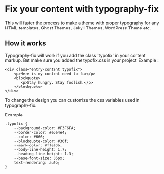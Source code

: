 # Fix your content with typography-fix

This will faster the process to make a theme with proper typography for any HTML templates, Ghost Themes, Jekyll Themes, WordPress Theme etc.

## How it works

Typography-fix will work if you add the class 'typofix' in your content markup. But make sure you added the typofix.css in your project.
Example :

```
<div class="entry-content typofix">
	<p>Here is my content need to fix</p>
	<blockquote>
	   <p>Stay hungry. Stay foolish.</p>
	</blockquote>	
</div>
```

To change the design you can customize the css variables used in typography-fix.

Example

```
.typofix { 
	--background-color: #F3F6FA;
	--border-color: #e3e4e4;
	--color: #666;
	--blockquote-color: #36f;
	--mark-color: #ffeb3b;
	--body-line-height: 1.7;
	--heading-line-height: 1.3;
	--base-font-size: 16px;
	text-rendering: auto;
}
```